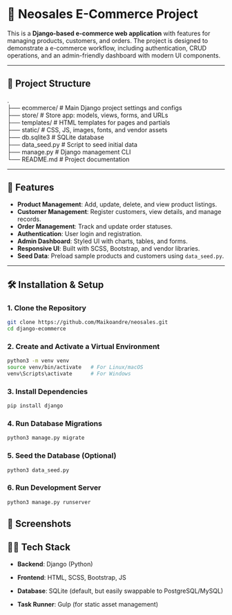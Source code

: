# 🛒 Neosales E-Commerce Project

This is a **Django-based e-commerce web application** with features for managing products, customers, and orders. The project is designed to demonstrate a e-commerce workflow, including authentication, CRUD operations, and an admin-friendly dashboard with modern UI components.

---

## 📂 Project Structure

.<br>
├── ecommerce/ # Main Django project settings and configs <br>
├── store/ # Store app: models, views, forms, and URLs<br>
├── templates/ # HTML templates for pages and partials<br>
├── static/ # CSS, JS, images, fonts, and vendor assets<br>
├── db.sqlite3 # SQLite database<br>
├── data_seed.py # Script to seed initial data<br>
├── manage.py # Django management CLI<br>
└── README.md # Project documentation<br>



---

## 🚀 Features

- **Product Management**: Add, update, delete, and view product listings.  
- **Customer Management**: Register customers, view details, and manage records.  
- **Order Management**: Track and update order statuses.  
- **Authentication**: User login and registration. 
- **Admin Dashboard**: Styled UI with charts, tables, and forms.  
- **Responsive UI**: Built with SCSS, Bootstrap, and vendor libraries.  
- **Seed Data**: Preload sample products and customers using `data_seed.py`.  

---

## 🛠️ Installation & Setup

### 1. Clone the Repository
```bash
git clone https://github.com/Maikoandre/neosales.git
cd django-ecommerce
```

### 2. Create and Activate a Virtual Environment
```bash
python3 -m venv venv
source venv/bin/activate   # For Linux/macOS
venv\Scripts\activate      # For Windows
```

### 3. Install Dependencies
```bash
pip install django
```

### 4. Run Database Migrations
```bash
python3 manage.py migrate
```
### 5. Seed the Database (Optional)
```bash
python3 data_seed.py
```

### 6. Run Development Server
```bash
python3 manage.py runserver
```
## 📸 Screenshots



## 🧑‍💻 Tech Stack

- **Backend**: Django (Python)

- **Frontend**: HTML, SCSS, Bootstrap, JS

- **Database**: SQLite (default, but easily swappable to PostgreSQL/MySQL)

- **Task Runner**: Gulp (for static asset management)


